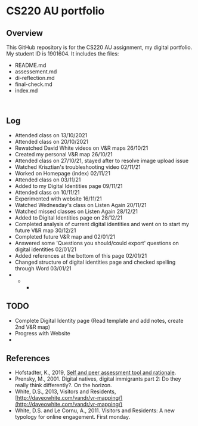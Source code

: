 # CS220 AU portfolio
## Overview
This GitHub repository is for the CS220 AU assignment, my digital portfolio. My student ID is 1901604.
It includes the files:
- README.md
- assessement.md
- di-reflection.md
- final-check.md
- index.md



<br>

## Log
- Attended class on 13/10/2021
- Attended class on 20/10/2021
- Rewatched David White videos on V&R maps 26/10/21
- Created my personal V&R map 26/10/21
- Attended class on 27/10/21, stayed after to resolve image upload issue
- Watched Krisztian's troubleshooting video 02/11/21
- Worked on Homepage (index) 02/11/21
- Attended class on 03/11/21
- Added to my Digital Identities page 09/11/21
- Attended class on 10/11/21
- Experimented with website 16/11/21
- Watched Wednesday's class on Listen Again 20/11/21
- Watched missed classes on Listen Again 28/12/21
- Added to Digital Identities page on 28/12/21
- Completed analysis of current digital identities and went on to start my future V&R map 30/12/21
- Completed future V&R map and 02/01/21
- Answered some 'Questions you should/could export' questions on digital identities 02/01/21
- Added references at the bottom of this page 02/01/21
- Changed structure of digital identities page and checked spelling through Word 03/01/21
- - - <br>

## TODO
- Complete Digital Identity page (Read template and add notes, create 2nd V&R map)
- Progress with Website
- 
## References
- Hofstadter, K., 2019, [Self and peer assessment tool and rationale](https://khofstadter.com/assets/doc/Hofstadter-2019-self-and-peer-assessment-tool-and-rationale.pdf).
- Prensky, M., 2001. Digital natives, digital immigrants part 2: Do they really think differently?. On the horizon.
- White, D.S., 2013, Visitors and Residents, [http://daveowhite.com/vandr/vr-mapping/](http://daveowhite.com/vandr/vr-mapping/)
- White, D.S. and Le Cornu, A., 2011. Visitors and Residents: A new typology for online engagement. First monday.

